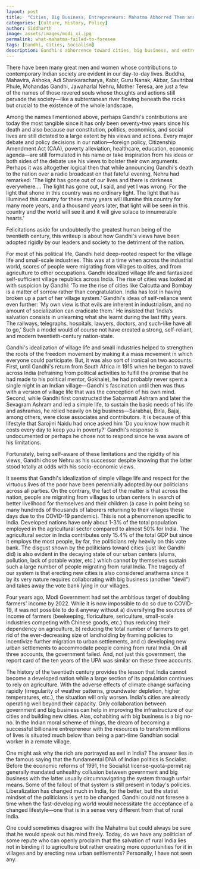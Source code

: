 ```yaml
---
layout: post
title:  "Cities, Big Business, Entrepreneurs: Mahatma Abhorred Them and We are Paying Today"
categories: [Culture, History, Policy]
author: Siddharth
image: assets/images/modi_xi.jpg
permalink: what-mahatma-failed-to-foresee
tags: [Gandhi, Cities, Socialism]
description: Gandhi's abhorrence toward cities, big business, and entrepreneurs has been borrowed by our politicians and we are paying even today.
---
```

There have been many great men and women whose contributions to contemporary Indian society are evident in our day-to-day lives. Buddha, Mahavira, Ashoka, Adi Shankaracharya, Kabir, Guru Nanak, Akbar, Savitribai Phule, Mohandas Gandhi, Jawaharlal Nehru, Mother Teresa, are just a few of the names of those revered souls whose thoughts and actions still pervade the society—like a subterranean river flowing beneath the rocks but crucial to the existence of the whole landscape. 

Among the names I mentioned above, perhaps Gandhi's contributions are today the most tangible since it has only been seventy-two years since his death and also because our constitution, politics, economics, and social lives are still dictated to a large extent by his views and actions. Every major debate and policy decisions in our nation—foreign policy, Citizenship Amendment Act (CAA), poverty alleviation, healthcare, education, economic agenda—are still formulated in his name or take inspiration from his ideas or both sides of the debate use his views to bolster their own arguments. Perhaps it was altogether logical then that while announcing Gandhi's death to the nation over a radio broadcast on that fateful evening, Nehru had remarked: 'The light has gone out of our lives and there is darkness everywhere.... The light has gone out, I said, and yet I was wrong. For the light that shone in this country was no ordinary light. The light that has illumined this country for these many years will illumine this country for many more years, and a thousand years later, that light will be seen in this country and the world will see it and it will give solace to innumerable hearts.'

Felicitations aside for undoubtedly the greatest human being of the twentieth century, this writeup is about how Gandhi's views have been adopted rigidly by our leaders and society to the detriment of the nation.

For most of his political life, Gandhi held deep-rooted respect for the village life and small-scale industries. This was at a time when across the industrial world, scores of people were migrating from villages to cities, and from agriculture to other occupations. Gandhi idealized village life and fantasized self-sufficient village republics across India. The rise of cities was looked at with suspicion by Gandhi: ‘To me the rise of cities like Calcutta and Bombay is a matter of sorrow rather than congratulation. India has lost in having broken up a part of her village system.’ Gandhi's ideas of self-reliance went even further: 'My own view is that evils are inherent in industrialism, and no amount of socialization can eradicate them.’ He insisted that ‘India’s salvation consists in unlearning what she learnt during the last fifty years. The railways, telegraphs, hospitals, lawyers, doctors, and such-like have all to go,’ Such a model would of course not have created a strong, self-reliant, and modern twentieth-century nation-state. 

Gandhi's idealization of village life and small industries helped to strengthen the roots of the freedom movement by making it a mass movement in which everyone could participate. But, it was also sort of ironical on two accounts. First, until Gandhi's return from South Africa in 1915 when he began to travel across India (refraining from political activities to fulfill the promise that he had made to his political mentor, Gokhale), he had probably never spent a single night in an Indian village—Gandhi's fascination until then was thus with a version of village life that was the conception of his own mind. Second, while Gandhi first constructed the Sabarmati Ashram and later the Sevagram Ashram and led a simple life, to sustain the basic needs of his life and ashramas, he relied heavily on big business—Sarabhai, Birla, Bajaj, among others, were close associates and contributors. It is because of this lifestyle that Sarojini Naidu had once asked him 'Do you know how much it costs every day to keep you in poverty?' Gandhi's response is undocumented or perhaps he chose not to respond since he was aware of his limitations.

Fortunately, being self-aware of these limitations and the rigidity of his views, Gandhi chose Nehru as his successor despite knowing that the latter stood totally at odds with his socio-economic views.

It seems that Gandhi's idealization of simple village life and respect for the virtuous lives of the poor have been perennially adopted by our politicians across all parties. On the contrary, the fact of the matter is that across the nation, people are migrating from villages to urban centers in search of better livelihood for themselves and their children (a case in point being so many hundreds of thousands of laborers returning to their villages these days due to the COVID-19 pandemic). This is not a phenomenon specific to India. Developed nations have only about 1-3% of the total population employed in the agricultural sector compared to almost 50% for India. The agricultural sector in India contributes only 15.4% of the total GDP but since it employs the most people, by far, the politicians rely heavily on this vote bank. The disgust shown by the politicians toward cities (just like Gandhi did) is also evident in the decaying state of our urban centers (slums, pollution, lack of potable water, etc.) which cannot by themselves sustain such a large number of people migrating from rural India. The tragedy of our system is that erecting new cities is also considered anathema since it by its very nature requires collaborating with big business (another "devil") and takes away the vote bank lying in our villages.

Four years ago, Modi Government had set the ambitious target of doubling farmers' income by 2022. While it is now impossible to do so due to COVID-19, it was not possible to do it anyway without a) diversifying the sources of income of farmers (beekeeping, floriculture, sericulture, small-scale industries competing with Chinese goods, etc.) thus reducing their dependency on agriculture, b) reducing the total number of farmers to get rid of the ever-decreasing size of landholding by framing policies to incentivize further migration to urban settlements, and c) developing new urban settlements to accommodate people coming from rural India. On all three accounts, the government failed. And, not just this government, the report card of the ten years of the UPA was similar on these three accounts.

The history of the twentieth century provides the lesson that India cannot become a developed nation while a large section of its population continues to rely on agriculture. With the adverse effects of climate change surfacing rapidly (irregularity of weather patterns, groundwater depletion, higher temperatures, etc.), the situation will only worsen. India's cities are already operating well beyond their capacity. Only collaboration between government and big business can help in improving the infrastructure of our cities and building new cities. Alas, cohabiting with big business is a big no-no. In the Indian moral scheme of things, the dream of becoming a successful billionaire entrepreneur with the resources to transform millions of lives is situated much below than being a part-time Gandhian social worker in a remote village.

One might ask why the rich are portrayed as evil in India? The answer lies in the famous saying that the fundamental DNA of Indian politics is Socialist. Before the economic reforms of 1991, the Socialist license-quota-permit raj generally mandated unhealthy collusion between government and big business with the latter usually circumnavigating the system through unfair means. Some of the fallout of that system is still present in today's policies. Liberalization has changed much in India, for the better, but the statist mindset of the politicians is yet to be changed. Gandhi could not foresee a time when the fast-developing world would necessitate the acceptance of a changed lifestyle—one that is in a sense very different from that of rural India. 

One could sometimes disagree with the Mahatma but could always be sure that he would speak out his mind freely. Today, do we have any politician of some repute who can openly proclaim that the salvation of rural India lies not in binding it to agriculture but rather creating more opportunities for it in villages and by erecting new urban settlements? Personally, I have not seen any.
